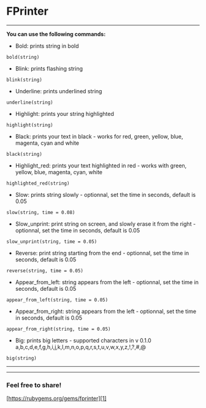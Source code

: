 FPrinter
=======


----------

**You can use the following commands:** 

 * Bold: prints string in bold

`bold(string)`

* Blink: prints flashing string

`blink(string)`

 * Underline: prints underlined string

`underline(string)`

 * Highlight: prints your string highlighted

`highlight(string)`

 * Black: prints your text in black - works for red, green, yellow, blue, magenta, cyan and white

`black(string)`

* Highlight_red: prints your text highlighted in red - works with green, yellow, blue, magenta, cyan, white

`highlighted_red(string)`

* Slow: prints string slowly - optionnal, set the time in seconds, default is 0.05

`slow(string, time = 0.08)`

* Slow_unprint: print string on screen, and slowly erase it from the right - optionnal, set the time in seconds, default is 0.05

`slow_unprint(string, time = 0.05)`

* Reverse: print string starting from the end - optionnal, set the time in seconds, default is 0.05

`reverse(string, time = 0.05)`

* Appear_from_left: string appears from the left - optionnal, set the time in seconds, default is 0.05

`appear_from_left(string, time = 0.05)`

* Appear_from_right: string appears from the left - optionnal, set the time in seconds, default is 0.05

`appear_from_right(string, time = 0.05)`

* Big: prints big letters - supported characters in v 0.1.0 a,b,c,d,e,f,g,h,i,j,k,l,m,n,o,p,q,r,s,t,u,v,w,x,y,z,!,?,#,@

`big(string)`



----------

----------

### Feel free to share! ###

[https://rubygems.org/gems/fprinter][1]


  [1]: https://rubygems.org/gems/fprinter